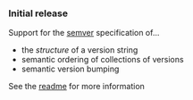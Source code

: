 ### Initial release

Support for the [semver][semver] specification of...

- the _structure_ of a version string
- semantic ordering of collections of versions
- semantic version bumping

See the [readme][readme] for more information

[semver]: http://semver.org/
[readme]: https://github.com/softprops/semverfi#readme
